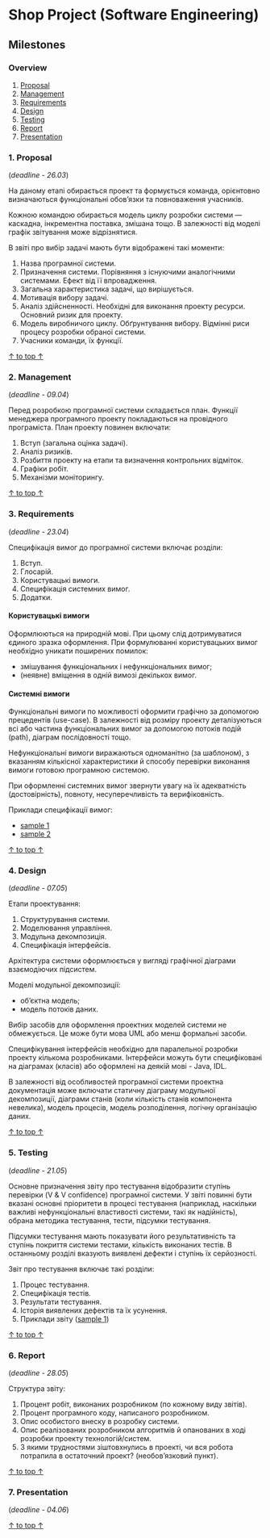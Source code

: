 # Shop Project (Software Engineering)

## Milestones

### Overview

1.  [Proposal](#1-proposal)
1.  [Management](#2-management)
1.  [Requirements](#3-requirements)
1.  [Design](#4-design)
1.  [Testing](#5-testing)
1.  [Report](#6-report)
1.  [Presentation](#7-presentation)

### 1. Proposal

(_deadline - 26.03_)

На даному етапі обирається проект та формується команда, орієнтовно визначаються функціональні обов’язки та повноваження учасників.

Кожною командою обирається модель циклу розробки системи — каскадна, інкрементна поставка, змішана тощо. В залежності від моделі графік звітування може відрізнятися.

В звіті про вибір задачі мають бути відображені такі моменти:

1.  Назва програмної системи.
1.  Призначення системи. Порівняння з існуючими аналогічними системами. Ефект від її впровадження.
1.  Загальна характеристика задачі, що вирішується.
1.  Мотивація вибору задачі.
1.  Аналіз здійсненності. Необхідні для виконання проекту ресурси. Основний ризик для проекту.
1.  Модель виробничого циклу. Обґрунтування вибору. Відмінні риси процесу розробки обраної системи.
1.  Учасники команди, їх функції.

[↑ to top ↑](#overview)

### 2. Management

(_deadline - 09.04_)

Перед розробкою програмної системи складається план. Функції менеджера програмного проекту покладаються на провідного програміста. План проекту повинен включати:

1.  Вступ (загальна оцінка задачі).
1.  Аналіз ризиків.
1.  Розбиття проекту на етапи та визначення контрольних відміток.
1.  Графіки робіт.
1.  Механізми моніторингу.

[↑ to top ↑](#overview)

### 3. Requirements

(_deadline - 23.04_)

Специфікація вимог до програмної системи включає розділи:

1.  Вступ.
1.  Глосарій.
1.  Користувацькі вимоги.
1.  Специфікація системних вимог.
1.  Додатки.

#### Користувацькі вимоги

Оформлюються на природній мові. При цьому слід дотримуватися єдиного зразка оформлення. При формулюванні користувацьких вимог необхідно уникати поширених помилок:

* змішування функціональних і нефункціональних вимог;
* (неявне) вміщення в одній вимозі декількох вимог.

#### Системні вимоги

Функціональні вимоги по можливості оформити графічно за допомогою прецедентів (use-case). В залежності від розміру проекту деталізуються всі або частина функціональних вимог за допомогою потоків подій (path), діаграм послідовності тощо.

Нефункціональні вимоги виражаються одноманітно (за шаблоном), з вказанням кількісної характеристики й способу перевірки виконання вимоги готовою програмною системою.

При оформленні системних вимог звернути увагу на їх адекватність (достовірність), повноту, несуперечливість та верифіковність.

Приклади специфікації вимог:

* [sample 1](https://drive.google.com/file/d/0B-BUpwNPP_9JRmxIckVMX1Q0cjg)
* [sample 2](https://drive.google.com/file/d/0B-BUpwNPP_9JUmdRZjVOUzY4MXc)

[↑ to top ↑](#overview)

### 4. Design

(_deadline - 07.05_)

Етапи проектування:

1.  Структурування системи.
1.  Моделювання управління.
1.  Модульна декомпозиція.
1.  Специфікація інтерфейсів.

Архітектура системи оформлюється у вигляді графічної діаграми взаємодіючих підсистем.

Моделі модульної декомпозиції:

* об’єктна модель;
* модель потоків даних.

Вибір засобів для оформлення проектних моделей системи не обмежується. Це може бути мова UML або менш формальні засоби.

Специфікування інтерфейсів необхідно для паралельної розробки проекту кількома розробниками. Інтерфейси можуть бути специфіковані на діаграмах (класів) або оформлені на деякій мові - Java, IDL.

В залежності від особливостей програмної системи проектна документація може включати статичну діаграму модульної декомпозиції, діаграми станів (коли кількість станів компонента невелика), модель процесів, модель розподілення, логічну організацію даних.

[↑ to top ↑](#overview)

### 5. Testing

(_deadline - 21.05_)

Основне призначення звіту про тестування відобразити ступінь перевірки (V & V confidence) програмної системи. У звіті повинні бути вказані основні пріоритети в процесі тестування (наприклад, наскільки важливі нефункціональні властивості системи, такі як надійність), обрана методика тестування, тести, підсумки тестування.

Підсумки тестування мають показувати його результативність та ступінь покриття системи тестами, кількість виконаних тестів. В останньому розділі вказують виявлені дефекти і ступінь їх серйозності.

Звіт про тестування включає такі розділи:

1.  Процес тестування.
2.  Специфікація тестів.
3.  Результати тестування.
4.  Історія виявлених дефектів та їх усунення.
5.  Приклади звіту ([sample 1](https://drive.google.com/file/d/0B-BUpwNPP_9JVlk0RGdOc2NBRjg))

[↑ to top ↑](#overview)

### 6. Report

(_deadline - 28.05_)

Структура звіту:

1.  Процент робіт, виконаних розробником (по кожному виду звітів).
2.  Процент програмного коду, написаного розробником.
3.  Опис особистого внеску в розробку системи.
4.  Опис реалізованих розробником алгоритмів й опанованих в ході розробки проекту технологій/систем.
5.  З якими трудностями зіштовхнулись в проекті, чи вся робота потрапила в остаточний проект? (необов’язковий пункт).

[↑ to top ↑](#overview)

### 7. Presentation

(_deadline - 04.06_)

[↑ to top ↑](#overview)
